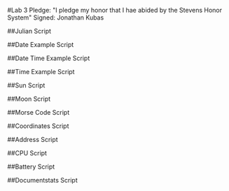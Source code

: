 #Lab 3
Pledge: "I pledge my honor that I hae abided by the Stevens Honor System"
Signed: Jonathan Kubas

##Julian Script


##Date Example Script


##Date Time Example Script


##Time Example Script


##Sun Script


##Moon Script


##Morse Code Script


##Coordinates Script


##Address Script


##CPU Script


##Battery Script


##Documentstats Script


##


##


##


##